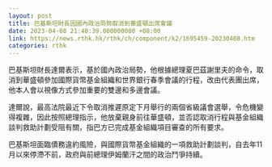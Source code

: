 ```yaml
---
layout: post
title: 巴基斯坦財長因國內政治局勢取消到華盛頓出席會議
date: 2023-04-08 21:40:39.000000000 +08:00
link: https://news.rthk.hk/rthk/ch/component/k2/1695459-20230408.htm
categories: rthk
---
```


巴基斯坦財長達爾表示，基於國內政治局勢，他根據總理夏巴茲謝里夫的命令，取消到華盛頓參加國際貨幣基金組織和世界銀行春季會議的行程，改由代表團出席，他本人會以視像方式參加重要的雙邊和多邊會議。

達爾說，最高法院最近下令取消推遲原定下月舉行的兩個省級議會選舉，令危機變得複雜，因此按照總理指示，他放棄親身前往華盛頓，並否認取消行程與基金組織談判救助計劃受阻有關，指巴方已完成基金組織項目審查的所有要求。

巴基斯坦面臨債務違約風險，與國際貨幣基金組織的一項救助計劃談判，自去年11月以來停滯不前，政府與前總理伊姆蘭汗之間的政治鬥爭持續。
